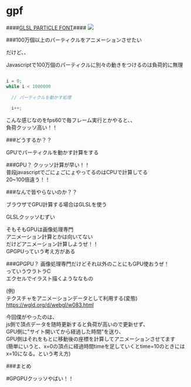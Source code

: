 # gpf
####[GLSL PARTICLE FONT](http://ikeryou.jp/works/g/ "GLSL PARTICLE FONT")####
<img src="http://ikeryou.jp/works/g/assets/img/ogp/ogp.png">

###100万個以上のパーティクルをアニメーションさせたい


だけど、、

Javascriptで100万個のパーティクルに別々の動きをつけるのは負荷的に無理


```javascript

i = 0;
while i < 1000000
  
  // パーティクルを動かす処理
  
  i++;

```


こんな感じなのをfps60で毎フレーム実行とかやると、、  
負荷クッッソ高い！！  


###どうするか？？

GPUでパーティクルを動かす計算をする


###GPU？
クッッソ計算が早い！！  
普段javascriptでごにょごにょやってるのはCPUで計算してる  
20~100倍違う！！



###なんで皆やらないのか？？

ブラウザでGPU計算する場合はGLSLを使う

GLSLクッッソむずい

そもそもGPUは画像処理専門  
アニメーション計算とかは向いてない  
だけどアニメーション計算しようぜ！！  
GPGPUっていう考え方がある


###GPGPU？
画像処理専門だけどそれ以外のことにもGPU使おうぜ！  
っていうウラトラC  
エクセルでイラスト描くようななもの


(例)  
テクスチャをアニメーションデータとして利用する(変態)  
https://wgld.org/d/webgl/w083.html



今回僕がやったのは、  
js側で頂点データを随時更新すると負荷が高いので更新せず、  
GPU側に"サイト開いてから経過した時間"を送り、  
GPU側はそれをもとに移動後の座標を計算してアニメーションさせてます  
(簡単にいうと、x=0の頂点に経過時間timeを足していくとtime=10のときにはx=10になる。という考え方)





###まとめ

#GPGPUクッッソやばい！！



